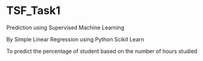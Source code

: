 # TSF_Task1

Prediction using Supervised Machine Learning

By Simple Linear Regression using Python Scikit Learn 

To predict the percentage of student based on the number of hours studied

